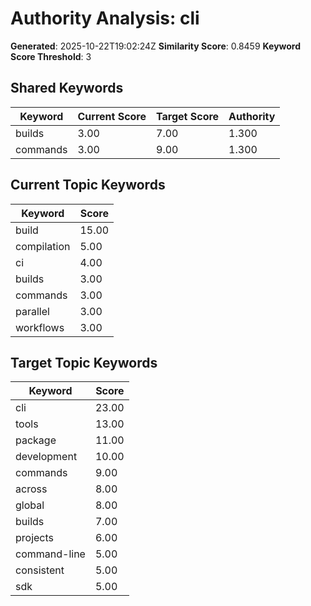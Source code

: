 # Authority Analysis: cli

**Generated**: 2025-10-22T19:02:24Z
**Similarity Score**: 0.8459
**Keyword Score Threshold**: 3

## Shared Keywords

| Keyword | Current Score | Target Score | Authority |
|---------|---------------|--------------|-----------|
| builds | 3.00 | 7.00 | 1.300 |
| commands | 3.00 | 9.00 | 1.300 |

## Current Topic Keywords

| Keyword | Score |
|---------|-------|
| build | 15.00 |
| compilation | 5.00 |
| ci | 4.00 |
| builds | 3.00 |
| commands | 3.00 |
| parallel | 3.00 |
| workflows | 3.00 |

## Target Topic Keywords

| Keyword | Score |
|---------|-------|
| cli | 23.00 |
| tools | 13.00 |
| package | 11.00 |
| development | 10.00 |
| commands | 9.00 |
| across | 8.00 |
| global | 8.00 |
| builds | 7.00 |
| projects | 6.00 |
| command-line | 5.00 |
| consistent | 5.00 |
| sdk | 5.00 |

